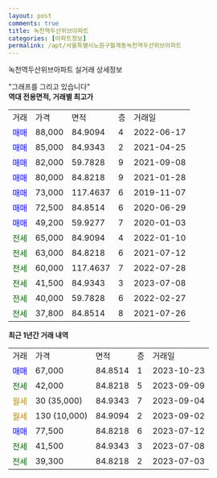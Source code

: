 ```yaml
---
layout: post
comments: true
title: 녹천역두산위브아파트
categories: [아파트정보]
permalink: /apt/서울특별시노원구월계동녹천역두산위브아파트
---
```


녹천역두산위브아파트 실거래 상세정보

<script type="text/javascript">
  google.charts.load('current', {'packages':['line', 'corechart']});
  google.charts.setOnLoadCallback(drawChart);

  function drawChart() {
    var data = new google.visualization.DataTable();
    data.addColumn('date', '거래일');
    data.addColumn('number', "매매");
    data.addColumn('number', "전세");
    data.addColumn('number', "전매");

    data.addRows([[new Date(Date.parse("2023-10-23")), 67000, null, null], [new Date(Date.parse("2023-09-09")), null, 42000, null], [new Date(Date.parse("2023-09-04")), null, null, null], [new Date(Date.parse("2023-09-02")), null, null, null], [new Date(Date.parse("2023-07-12")), 77500, null, null], [new Date(Date.parse("2023-07-08")), null, 41500, null], [new Date(Date.parse("2023-07-03")), null, 39300, null]]);

    var options = {
      hAxis: {
        format: 'yyyy/MM/dd'
      },    
      lineWidth: 0,
      pointsVisible: true,    
      title: '최근 1년간 유형별 실거래가 분포',
      legend: { position: 'bottom' }
    };

    var formatter = new google.visualization.NumberFormat({pattern:'###,###'} );
    formatter.format(data, 1);
    formatter.format(data, 2);
    
    setTimeout(function() {
        var chart = new google.visualization.LineChart(document.getElementById('columnchart_material'));
        chart.draw(data, (options));
        document.getElementById('loading').style.display = 'none';
    }, 200);
  }
</script>


<div id="loading" style="z-index:20; display: block; margin-left: 0px">"그래프를 그리고 있습니다"</div>
<div id="columnchart_material" style="width: 95%; margin-left: 0px; display: block"></div>
<!-- contents start -->
<b>역대 전용면적, 거래별 최고가</b>
<table class="sortable">
    <tr>
      <td>거래</td>
      <td>가격</td>
      <td>면적</td>
      <td>층</td>
      <td>거래일</td>
    </tr>
        <tr>
          <td><a style="color: blue">매매</a></td>
          <td>88,000</td>
          <td>84.9094</td>
          <td>4</td>
          <td>2022-06-17</td>
        </tr>            <tr>
          <td><a style="color: blue">매매</a></td>
          <td>85,000</td>
          <td>84.9343</td>
          <td>2</td>
          <td>2021-04-25</td>
        </tr>            <tr>
          <td><a style="color: blue">매매</a></td>
          <td>82,000</td>
          <td>59.7828</td>
          <td>9</td>
          <td>2021-09-08</td>
        </tr>            <tr>
          <td><a style="color: blue">매매</a></td>
          <td>80,000</td>
          <td>84.8218</td>
          <td>9</td>
          <td>2021-01-28</td>
        </tr>            <tr>
          <td><a style="color: blue">매매</a></td>
          <td>73,000</td>
          <td>117.4637</td>
          <td>6</td>
          <td>2019-11-07</td>
        </tr>            <tr>
          <td><a style="color: blue">매매</a></td>
          <td>72,500</td>
          <td>84.8514</td>
          <td>6</td>
          <td>2020-06-29</td>
        </tr>            <tr>
          <td><a style="color: blue">매매</a></td>
          <td>49,200</td>
          <td>59.9277</td>
          <td>7</td>
          <td>2020-01-03</td>
        </tr>        
        <tr>
              <td><a style="color: darkgreen">전세</a></td>
              <td>65,000</td>
              <td>84.9094</td>
              <td>4</td>
              <td>2022-01-10</td>
            </tr>            <tr>
              <td><a style="color: darkgreen">전세</a></td>
              <td>63,000</td>
              <td>84.8218</td>
              <td>6</td>
              <td>2021-07-12</td>
            </tr>            <tr>
              <td><a style="color: darkgreen">전세</a></td>
              <td>60,000</td>
              <td>117.4637</td>
              <td>7</td>
              <td>2022-07-28</td>
            </tr>            <tr>
              <td><a style="color: darkgreen">전세</a></td>
              <td>41,500</td>
              <td>84.9343</td>
              <td>3</td>
              <td>2023-07-08</td>
            </tr>            <tr>
              <td><a style="color: darkgreen">전세</a></td>
              <td>40,000</td>
              <td>59.7828</td>
              <td>6</td>
              <td>2022-02-27</td>
            </tr>            <tr>
              <td><a style="color: darkgreen">전세</a></td>
              <td>37,800</td>
              <td>84.8514</td>
              <td>8</td>
              <td>2021-07-26</td>
            </tr>        
    
</table>

<b>최근 1년간 거래 내역</b>

<table class="sortable">
    <tr>
      <td>거래</td>
      <td>가격</td>
      <td>면적</td>
      <td>층</td>
      <td>거래일</td>
    </tr>
    <tr>
      <td><a style="color: blue">매매</a></td>
      <td>67,000</td>
      <td>84.8514</td>
      <td>1</td>
      <td>2023-10-23</td>
    </tr>          <tr>
      <td><a style="color: darkgreen">전세</a></td>
      <td>42,000</td>
      <td>84.8218</td>
      <td>5</td>
      <td>2023-09-09</td>
    </tr>          <tr>
      <td><a style="color: darkgoldenrod">월세</a></td>
      <td>30 (35,000)</td>
      <td>84.9343</td>
      <td>7</td>
      <td>2023-09-04</td>
    </tr>          <tr>
      <td><a style="color: darkgoldenrod">월세</a></td>
      <td>130 (10,000)</td>
      <td>84.9094</td>
      <td>2</td>
      <td>2023-09-02</td>
    </tr>          <tr>
      <td><a style="color: blue">매매</a></td>
      <td>77,500</td>
      <td>84.8218</td>
      <td>6</td>
      <td>2023-07-12</td>
    </tr>          <tr>
      <td><a style="color: darkgreen">전세</a></td>
      <td>41,500</td>
      <td>84.9343</td>
      <td>3</td>
      <td>2023-07-08</td>
    </tr>          <tr>
      <td><a style="color: darkgreen">전세</a></td>
      <td>39,300</td>
      <td>84.8218</td>
      <td>2</td>
      <td>2023-07-03</td>
    </tr>      </table>
<!-- contents end -->    

